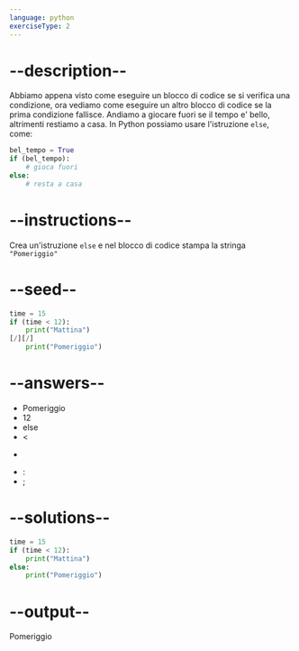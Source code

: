 ```yaml
---
language: python
exerciseType: 2
---
```


# --description--

Abbiamo appena visto come eseguire un blocco di codice se si verifica una condizione, ora vediamo come eseguire un altro blocco di codice se la prima condizione fallisce.
Andiamo a giocare fuori se il tempo e' bello, altrimenti restiamo a casa.
In Python possiamo usare l'istruzione `else`, come:
```python
bel_tempo = True
if (bel_tempo):
	# gioca fuori
else:
	# resta a casa
```

# --instructions--

Crea un'istruzione `else` e nel blocco di codice stampa la stringa `"Pomeriggio"`

# --seed--

```python
time = 15
if (time < 12):
    print("Mattina")
[/][/]
    print("Pomeriggio")
```

# --answers--

- Pomeriggio
- 12
- else
-  < 
-  > 
- :
- ;

# --solutions--

```python
time = 15
if (time < 12):
    print("Mattina")
else:
    print("Pomeriggio")
```

# --output--

Pomeriggio
